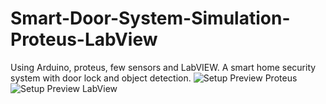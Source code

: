 # Smart-Door-System-Simulation-Proteus-LabView
 Using Arduino, proteus, few sensors and LabVIEW. A smart home security system with door lock and object detection.
![Setup Preview Proteus](https://user-images.githubusercontent.com/79396291/122687590-127bbc80-d239-11eb-8b9f-7a9c0c2dee1b.jpg)
![Setup Preview LabView](https://user-images.githubusercontent.com/79396291/122687596-1576ad00-d239-11eb-8bc1-e3c593963db3.jpg)
